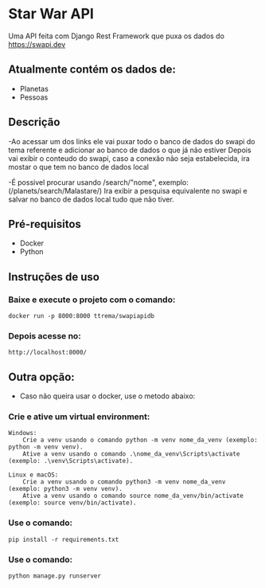 # Star War API


Uma API feita com Django Rest Framework que puxa os dados do https://swapi.dev


## Atualmente contém os dados de:


<ul>
<li>Planetas</li>
<li>Pessoas</li>
</ul>

## Descrição

-Ao acessar um dos links ele vai puxar todo o banco de dados do swapi do tema referente e adicionar ao banco de dados o que já não estiver
Depois vai exibir o conteudo do swapi, caso a conexão não seja estabelecida, ira mostar o que tem no banco de dados local

-É possivel procurar usando /search/"nome", exemplo:(/planets/search/Malastare/)
Ira exibir a pesquisa equivalente no swapi e salvar no banco de dados local tudo que não tiver.

## Pré-requisitos
   <ul>
   <li>Docker</li>
   <li>Python</li>
   </ul>

## Instruções de uso

### Baixe e execute o projeto com o comando:

    docker run -p 8000:8000 ttrema/swapiapidb
   
### Depois acesse no:

    http://localhost:8000/

## Outra opção:

 - Caso não queira usar o docker, use o metodo abaixo:

### Crie e ative um virtual environment:

    Windows:
        Crie a venv usando o comando python -m venv nome_da_venv (exemplo: python -m venv venv).
        Ative a venv usando o comando .\nome_da_venv\Scripts\activate (exemplo: .\venv\Scripts\activate).

    Linux e macOS:
        Crie a venv usando o comando python3 -m venv nome_da_venv (exemplo: python3 -m venv venv).
        Ative a venv usando o comando source nome_da_venv/bin/activate (exemplo: source venv/bin/activate).

### Use o comando:

    pip install -r requirements.txt

### Use o comando:

    python manage.py runserver
